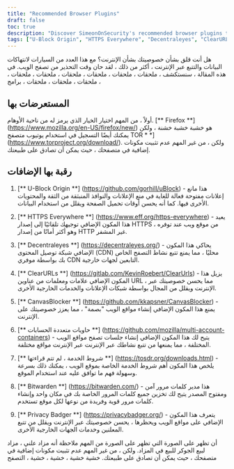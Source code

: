 ```yaml
---
title: "Recommended Browser Plugins"
draft: false
toc: true
description: "Discover SimeonOnSecurity's recommended browser plugins to enhance your browsing experience. FireFox is the recommended daily-driver browser, but for enhanced privacy and security, you may also consider using the TOR Browser. The recommended plugins include U-Block Origin for ad blocking, HTTPS Everywhere for secure browsing, Decentraleyes for local CDN emulation, ClearURLs for tracking tag removal, CanvasBlocker for JavaScript fingerprint prevention, Multi Account Containers for isolated browsing sessions, Terms of Service, Didn't Read for informed ToS, Bitwarden for secure password management, and Privacy Badger to block trackers. Enhance your online privacy and security with these top-rated browser plugins."
tags: ["U-Block Origin", "HTTPS Everywhere", "Decentraleyes", "ClearURLs", "CanvasBlocker", "FireFox", "Bitwarden", "Recommendations", "TOR Browser", "Open-Source AD blocker", "Local CDN Emulator", "JavaScript Fingerprinting", "Isolated Browser Sessions", "Shady ToS", "Secure Open-Source Cloud Password Manager", "Tracker Blocking"]
---
```


هل أنت قلق بشأن خصوصيتك بشأن الإنترنت؟ مع هذا العدد من السيارات لانتهاكات البيانات والتتبع عبر الإنترنت ، أكثر من ذلك ، لقد حان وقت التحذير من تصفح الويب. في هذه المقالة ، سنستكشف ، ملحقات ، ملحقات ، ملحقات ، ملحقات ، ملحقات ، ملحقات ، ملحقات ، ملحقات ، ملحقات ، برامج ،  ## المستعرضات بها  أولاً ، من المهم اختيار الخيار الذي يرمز له من ناحية الأوهام. [** Firefox **] (https://www.mozilla.org/en-US/firefox/new/) هو خشبة خشبة خشنة ، ولكن يمكنك أيضًا التسجيل في استخدام يوتيوب متصفح TOR * *] (https://www.torproject.org/download/). ولكن ، من غير المهم عدم تثبيت مكونات إضافية في متصفحك ، حيث يمكن أن تصادق على طبيعتك.  ## رقبة بها الإضافات  1. [** U-Block Origin **] (https://github.com/gorhill/uBlock) - هذا مانع إعلانات مفتوحة فعالة للغاية في منع الإعلانات والنوافذ المنبثقة من الثقة والمحتويات الأخرى فيها. كما أنه يحسن أوقات تحميل الصفحة ويقلل من استخدام البيانات.  2. [** HTTPS Everywhere **] (https://www.eff.org/https-everywhere) - يعيد هذا المكون الإضافي توجيهك تلقائيًا إلى إصدار HTTPS من موقع ويب عند توفره ، وهو أكثر أمانًا من إصدار HTTP غير المشفر.  3. [** Decentraleyes **] (https://decentraleyes.org/) - يحاكي هذا المكون الإضافي شبكة توصيل المحتوى (CDN) محليًا ، مما يمنع تتبع نشاط التصفح الخاص بك بواسطة موفري CDN التابعين لجهات خارجية.  4. [** ClearURLs **] (https://gitlab.com/KevinRoebert/ClearUrls) - يزيل هذا المكون الإضافي علامات ومعلمات من عناوين URL ، مما يحسن خصوصيتك عبر الإنترنت ويقلل من المجال بواسطة شبكات الإعلانات والخدمات الخارجية الأخرى.  5. [** CanvasBlocker **] (https://github.com/kkapsner/CanvasBlocker) - يمنع هذا المكون الإضافي إنشاء مواقع الويب "بصمة" ، مما يعزز خصوصيتك على الإنترنت.  6. [** حاويات متعددة الحسابات **] (https://github.com/mozilla/multi-account-containers) - يتيح لك هذا المكون الإضافي إنشاء جلسات تصفح مواقع الويب المختلفة ، مما يمنعها من تتبع نشاطك عبر الإنترنت عبر الإنترنت مواقع مختلفة.  7. [** شروط الخدمة ، لم تتم قراءتها **] (https://tosdr.org/downloads.html) - يلخص هذا المكون أهم شروط الخدمة الخاصة بموقع الويب ، يمكنك ذلك بسرعة وسهولة فهم ما توافق عليه عند استخدام الموقع.  8. [** Bitwarden **] (https://bitwarden.com/) - هذا مدير كلمات مرور آمن ومفتوح المصدر يتيح لك تخزين جميع كلمات المرور الخاصة بك في مكان واحد وإنشاء كلمات مرور قوية وفريدة من نوعها لكل موقع تستخدم.  9. [** Privacy Badger **] (https://privacybadger.org/) - يتعرف هذا المكون الإضافي على مواقع الويب ويحظرها ، يحسن خصوصيتك عبر الإنترنت ويقلل من تتبع المعلنين وخدمات الجهات الخارجية الأخرى.  أن تظهر على الصورة التي تظهر على الصورة من المهم ملاحظة أنه مزاد علني ، مزاد لبيع الجوكر للبيع في المزاد. ولكن ، من غير المهم عدم تثبيت مكونات إضافية في متصفحك ، حيث يمكن أن تصادق على طبيعتك. خشية خشية ، خشية ، خشية ، التصفح